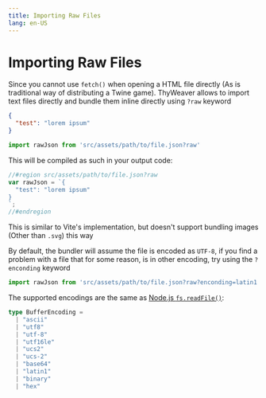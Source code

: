 ```yaml
---
title: Importing Raw Files
lang: en-US
---
```


# Importing Raw Files

Since you cannot use `fetch()` when opening a HTML file directly (As is traditional way of distributing a Twine game). ThyWeaver allows to import text files directly and bundle them inline directly using `?raw` keyword

```json [file.json]
{
  "test": "lorem ipsum"
}
```

```js 
import rawJson from 'src/assets/path/to/file.json?raw'

```
This will be compiled as such in your output code:

```js
//#region src/assets/path/to/file.json?raw
var rawJson = `{
  "test": "lorem ipsum"
}
`;
//#endregion
```
This is similar to Vite's implementation, but doesn't support bundling images (Other than `.svg`) this way

By default, the bundler will assume the file is encoded as `UTF-8`, if you find a problem with a file that for some reason, is in other encoding, try using the `?enconding` keyword

```js 
import rawJson from 'src/assets/path/to/file.json?raw?enconding=latin1'

```

The supported encodings are the same as [Node.js `fs.readFile()`](https://nodejs.org/api/fs.html#fspromisesreadfilepath-options):

```ts
type BufferEncoding =
  | "ascii"
  | "utf8"
  | "utf-8"
  | "utf16le"
  | "ucs2"
  | "ucs-2"
  | "base64"
  | "latin1"
  | "binary"
  | "hex"

```
